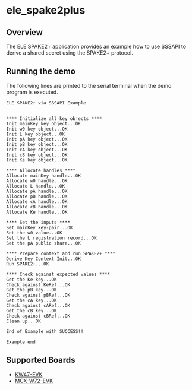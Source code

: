 # ele_spake2plus

## Overview
The ELE SPAKE2+ application provides an example how to use SSSAPI to derive a shared secret using the SPAKE2+ protocol.

## Running the demo
The following lines are printed to the serial terminal when the demo program is executed.
~~~~~~~~~~~~~~~~~~~~~~~~~~~~~~~~~~~~~~~~
ELE SPAKE2+ via SSSAPI Example


**** Initialize all key objects ****
Init mainKey key object...OK
Init w0 key object...OK
Init L key object...OK
Init pA key object...OK
Init pB key object...OK
Init cA key object...OK
Init cB key object...OK
Init Ke key object...OK

**** Allocate handles ****
Allocate mainKey handle...OK
Allocate w0 handle...OK
Allocate L handle...OK
Allocate pA handle...OK
Allocate pB handle...OK
Allocate cA handle...OK
Allocate cB handle...OK
Allocate Ke handle...OK

**** Set the inputs ****
Set mainKey key-pair...OK
Set the w0 value...OK
Set the L registration record...OK
Set the pA public share...OK

**** Prepare context and run SPAKE2+ ****
Derive Key Context Init...OK
Run SPAKE2+...OK

**** Check against expected values ****
Get the Ke key...OK
Check against KeRef...OK
Get the pB key...OK
Check against pBRef...OK
Get the cA key...OK
Check against cARef...OK
Get the cB key...OK
Check against cBRef...OK
Clean up...OK

End of Example with SUCCESS!!

Example end
~~~~~~~~~~~~~~~~~~~~~~~~~~~~~~~~~~~~~~~~

## Supported Boards
- [KW47-EVK](../../_boards/kw47evk/secure-subsystem_examples/ele_spake2plus/example_board_readme.md)
- [MCX-W72-EVK](../../_boards/mcxw72evk/secure-subsystem_examples/ele_spake2plus/example_board_readme.md)
